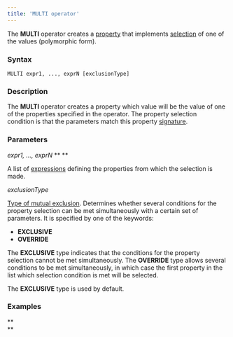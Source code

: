 ```yaml
---
title: 'MULTI operator'
---
```


The **MULTI** operator creates a [property](Properties.md) that implements [selection](Selection_CASE_IF_MULTI_OVERRIDE_EXCLUSIVE.md#single-form) of one of the values (polymorphic form).

### Syntax

    MULTI expr1, ..., exprN [exclusionType]

### Description

The **MULTI** operator creates a property which value will be the value of one of the properties specified in the operator. The property selection condition is that the parameters match this property [signature](CLASS_operator.md). 

### Parameters

*expr1, ..., exprN* ** ** 

A list of [expressions](Expression.md) defining the properties from which the selection is made.

*exclusionType*

[Type of mutual exclusion](Selection_CASE_IF_MULTI_OVERRIDE_EXCLUSIVE.md#mutual-exclusion-of-conditions). Determines whether several conditions for the property selection can be met simultaneously with a certain set of parameters. It is specified by one of the keywords:

-   **EXCLUSIVE**
-   **OVERRIDE**

The **EXCLUSIVE** type indicates that the conditions for the property selection cannot be met simultaneously. The **OVERRIDE** type allows several conditions to be met simultaneously, in which case the first property in the list which selection condition is met will be selected. 

The **EXCLUSIVE** type is used by default.

### Examples



**  
**
